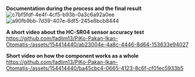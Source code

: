   **Documentation during the process and the final result**               
![c7bf5fdf-4e4f-4cf5-b93b-0a3c6a92a0ee](https://github.com/fadlim13/PiKo-Pakan-Ikan-Otomatis-/assets/154414440/c200c08f-9f3e-4648-b0f3-f282e41d7c9a)
![a90fb9bb-7d39-407e-8df5-245e8bcb8444](https://github.com/fadlim13/PiKo-Pakan-Ikan-Otomatis-/assets/154414440/630df848-ab42-4053-b02c-9d57c0d2841d)                       

  **A short video about the HC-SR04 sensor accuracy test**
https://github.com/fadlim13/PiKo-Pakan-Ikan-Otomatis-/assets/154414440/ab23004e-4a8c-4446-8d64-153633e94027                  

  **Short video on how the component works as a whole**
https://github.com/fadlim13/PiKo-Pakan-Ikan-Otomatis-/assets/154414440/ba45cbc4-0665-4123-8c6f-cf01ec5933b5
